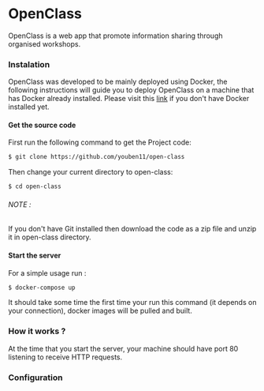 # OpenClass

OpenClass is a web app that promote information sharing through organised workshops.

### Instalation
OpenClass was developed to be mainly deployed using Docker, the following instructions will guide you to deploy OpenClass on a machine that has Docker already installed. Please visit this [link]() if you don't have Docker installed yet.

#### Get the source code
First run the following command to get the Project code:
```bash
$ git clone https://github.com/youben11/open-class
```

Then change your current directory to open-class:
```bash
$ cd open-class
```

###### NOTE :
If you don't have Git installed then download the code as a zip file and unzip it in open-class directory.

#### Start the server
For a simple usage run :
```bash
$ docker-compose up
```
It should take some time the first time your run this command (it depends on your connection), docker images will be pulled and built.

### How it works ?
At the time that you start the server, your machine should have port 80 listening to receive HTTP requests.

### Configuration
